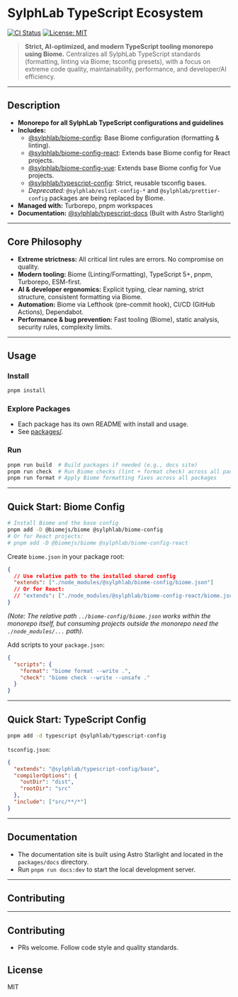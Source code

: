 # SylphLab TypeScript Ecosystem

[![CI Status](https://github.com/sylphlab/typescript/actions/workflows/ci-release.yml/badge.svg)](https://github.com/sylphlab/typescript/actions/workflows/ci-release.yml)
[![License: MIT](https://img.shields.io/badge/License-MIT-yellow.svg)](https://opensource.org/licenses/MIT)

> **Strict, AI-optimized, and modern TypeScript tooling monorepo using Biome.**
> Centralizes all SylphLab TypeScript standards (formatting, linting via Biome; tsconfig presets), with a focus on extreme code quality, maintainability, performance, and developer/AI efficiency.

---

## Description

- **Monorepo for all SylphLab TypeScript configurations and guidelines**
- **Includes:**
  - [@sylphlab/biome-config](./packages/biome-config): Base Biome configuration (formatting & linting).
  - [@sylphlab/biome-config-react](./packages/biome-config-react): Extends base Biome config for React projects.
  - [@sylphlab/biome-config-vue](./packages/biome-config-vue): Extends base Biome config for Vue projects.
  - [@sylphlab/typescript-config](./packages/typescript-config): Strict, reusable tsconfig bases.
  - *Deprecated:* `@sylphlab/eslint-config-*` and `@sylphlab/prettier-config` packages are being replaced by Biome.
- **Managed with:** Turborepo, pnpm workspaces
- **Documentation:** [@sylphlab/typescript-docs](./packages/docs/) (Built with Astro Starlight)

---

## Core Philosophy

- **Extreme strictness:** All critical lint rules are errors. No compromise on quality.
- **Modern tooling:** Biome (Linting/Formatting), TypeScript 5+, pnpm, Turborepo, ESM-first.
- **AI & developer ergonomics:** Explicit typing, clear naming, strict structure, consistent formatting via Biome.
- **Automation:** Biome via Lefthook (pre-commit hook), CI/CD (GitHub Actions), Dependabot.
- **Performance & bug prevention:** Fast tooling (Biome), static analysis, security rules, complexity limits.

---

## Usage

### Install

```bash
pnpm install
```

### Explore Packages

- Each package has its own README with install and usage.
- See [packages/](./packages/).

### Run

```bash
pnpm run build  # Build packages if needed (e.g., docs site)
pnpm run check  # Run Biome checks (lint + format check) across all packages
pnpm run format # Apply Biome formatting fixes across all packages
```

---

## Quick Start: Biome Config

```bash
# Install Biome and the base config
pnpm add -D @biomejs/biome @sylphlab/biome-config
# Or for React projects:
# pnpm add -D @biomejs/biome @sylphlab/biome-config-react
```

Create `biome.json` in your package root:

```json
{
  // Use relative path to the installed shared config
  "extends": ["./node_modules/@sylphlab/biome-config/biome.json"]
  // Or for React:
  // "extends": ["./node_modules/@sylphlab/biome-config-react/biome.json"]
}
```
*(Note: The relative path `../biome-config/biome.json` works within the monorepo itself, but consuming projects outside the monorepo need the `./node_modules/...` path).*

Add scripts to your `package.json`:
```json
{
  "scripts": {
    "format": "biome format --write .",
    "check": "biome check --write --unsafe ."
  }
}
```

---

## Quick Start: TypeScript Config

```bash
pnpm add -d typescript @sylphlab/typescript-config
```

`tsconfig.json`:

```json
{
  "extends": "@sylphlab/typescript-config/base",
  "compilerOptions": {
    "outDir": "dist",
    "rootDir": "src"
  },
  "include": ["src/**/*"]
}
```

---

## Documentation

- The documentation site is built using Astro Starlight and located in the `packages/docs` directory.
- Run `pnpm run docs:dev` to start the local development server.

---

## Contributing

---

## Contributing

- PRs welcome. Follow code style and quality standards.

## License

MIT
